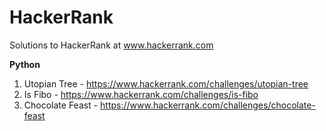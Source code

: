 HackerRank
==========

Solutions to HackerRank at www.hackerrank.com

**Python**
1. Utopian Tree - https://www.hackerrank.com/challenges/utopian-tree
2. Is Fibo - https://www.hackerrank.com/challenges/is-fibo
3. Chocolate Feast - https://www.hackerrank.com/challenges/chocolate-feast
